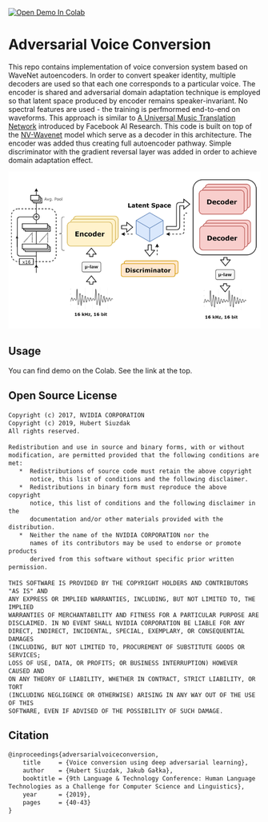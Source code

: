 [![Open Demo In Colab](https://colab.research.google.com/assets/colab-badge.svg)](https://colab.research.google.com/github/hubertsiuzdak/voice-conversion/blob/master/demo/Voice_Conversion.ipynb)
# Adversarial Voice Conversion

This repo contains implementation of voice conversion system based on WaveNet autoencoders. 
In order to convert speaker identity, multiple decoders are used so that each one corresponds to a particular voice.
The encoder is shared and adversarial domain adaptation technique is employed so that latent space produced by encoder remains speaker-invariant. 
No spectral features are used - the training is perfmormed end-to-end on waveforms. This approach is similar to [A Universal Music Translation Network](https://research.fb.com/publications/a-universal-music-translation-network/) introduced by Facebook AI Research.
This code is built on top of the [NV-Wavenet](https://github.com/NVIDIA/nv-wavenet) model which serve as a decoder in this architecture. 
The encoder was added thus creating full autoencoder pathway. Simple discriminator with the gradient reversal layer was added in order to achieve domain adaptation effect.

![Architecture](/docs/architecture.png)

## Usage

You can find demo on the Colab. See the link at the top.

## Open Source License

```
Copyright (c) 2017, NVIDIA CORPORATION
Copyright (c) 2019, Hubert Siuzdak
All rights reserved.

Redistribution and use in source and binary forms, with or without
modification, are permitted provided that the following conditions are met:
   *  Redistributions of source code must retain the above copyright
      notice, this list of conditions and the following disclaimer.
   *  Redistributions in binary form must reproduce the above copyright
      notice, this list of conditions and the following disclaimer in the
      documentation and/or other materials provided with the distribution.
   *  Neither the name of the NVIDIA CORPORATION nor the
      names of its contributors may be used to endorse or promote products
      derived from this software without specific prior written permission.

THIS SOFTWARE IS PROVIDED BY THE COPYRIGHT HOLDERS AND CONTRIBUTORS "AS IS" AND
ANY EXPRESS OR IMPLIED WARRANTIES, INCLUDING, BUT NOT LIMITED TO, THE IMPLIED
WARRANTIES OF MERCHANTABILITY AND FITNESS FOR A PARTICULAR PURPOSE ARE
DISCLAIMED. IN NO EVENT SHALL NVIDIA CORPORATION BE LIABLE FOR ANY
DIRECT, INDIRECT, INCIDENTAL, SPECIAL, EXEMPLARY, OR CONSEQUENTIAL DAMAGES
(INCLUDING, BUT NOT LIMITED TO, PROCUREMENT OF SUBSTITUTE GOODS OR SERVICES;
LOSS OF USE, DATA, OR PROFITS; OR BUSINESS INTERRUPTION) HOWEVER CAUSED AND
ON ANY THEORY OF LIABILITY, WHETHER IN CONTRACT, STRICT LIABILITY, OR TORT
(INCLUDING NEGLIGENCE OR OTHERWISE) ARISING IN ANY WAY OUT OF THE USE OF THIS
SOFTWARE, EVEN IF ADVISED OF THE POSSIBILITY OF SUCH DAMAGE.
```
## Citation
```
@inproceedings{adversarialvoiceconversion,
    title     = {Voice conversion using deep adversarial learning},
    author    = {Hubert Siuzdak, Jakub Gałka},
    booktitle = {9th Language & Technology Conference: Human Language Technologies as a Challenge for Computer Science and Linguistics},
    year      = {2019},
    pages     = {40-43}
}
```

